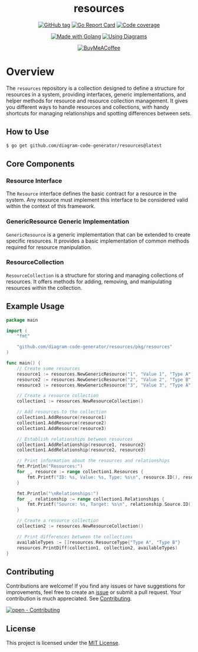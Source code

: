 <div align="center">

# resources

[![GitHub tag](https://img.shields.io/github/release/diagram-code-generator/resources?include_prereleases=&sort=semver&color=2ea44f&style=for-the-badge)](https://github.com/diagram-code-generator/resources/releases/)
[![Go Report Card](https://goreportcard.com/badge/github.com/diagram-code-generator/resources?style=for-the-badge)](https://goreportcard.com/report/github.com/diagram-code-generator/resources)
[![Code coverage](https://img.shields.io/badge/Coverage-98.1%25-2ea44f?style=for-the-badge)](#)

[![Made with Golang](https://img.shields.io/badge/Golang-1.21.6-blue?logo=go&logoColor=white&style=for-the-badge)](https://go.dev "Go to Golang homepage")
[![Using Diagrams](https://img.shields.io/badge/diagrams.net-orange?logo=&logoColor=white&style=for-the-badge)](https://app.diagrams.net/ "Go to Diagrams homepage")

[![BuyMeACoffee](https://img.shields.io/badge/Buy%20Me%20a%20Coffee-ffdd00?style=for-the-badge&logo=buy-me-a-coffee&logoColor=black)](https://www.buymeacoffee.com/joselitofilho)

</div>

# Overview

The `resources` repository is a collection designed to define a structure for resources in a system, providing 
interfaces, generic implementations, and helper methods for resource and resource collection management.
It gives you different ways to handle resources and collections, with handy shortcuts for managing relationships and 
spotting differences between sets.

## How to Use

```bash
$ go get github.com/diagram-code-generator/resources@latest
```

## Core Components

### Resource Interface
The `Resource` interface defines the basic contract for a resource in the system. Any resource must implement this 
interface to be considered valid within the context of this framework.

### GenericResource Generic Implementation
`GenericResource` is a generic implementation that can be extended to create specific resources. It provides a basic 
implementation of common methods required for resource manipulation.

### ResourceCollection
`ResourceCollection` is a structure for storing and managing collections of resources. It offers methods for adding, 
removing, and manipulating resources within the collection.

## Example Usage

```Go
package main

import (
	"fmt"

	"github.com/diagram-code-generator/resources/pkg/resources"
)

func main() {
	// Create some resources
	resource1 := resources.NewGenericResource("1", "Value 1", "Type A")
	resource2 := resources.NewGenericResource("2", "Value 2", "Type B")
	resource3 := resources.NewGenericResource("3", "Value 3", "Type A")

	// Create a resource collection
	collection1 := resources.NewResourceCollection()

	// Add resources to the collection
	collection1.AddResource(resource1)
	collection1.AddResource(resource2)
	collection1.AddResource(resource3)

	// Establish relationships between resources
	collection1.AddRelationship(resource1, resource2)
	collection1.AddRelationship(resource2, resource3)

	// Print information about the resources and relationships
	fmt.Println("Resources:")
	for _, resource := range collection1.Resources {
		fmt.Printf("ID: %s, Value: %s, Type: %s\n", resource.ID(), resource.Value(), resource.ResourceType())
	}

	fmt.Println("\nRelationships:")
	for _, relationship := range collection1.Relationships {
		fmt.Printf("Source: %s, Target: %s\n", relationship.Source.ID(), relationship.Target.ID())
	}

    // Create a resource collection
	collection2 := resources.NewResourceCollection()

    // Print differences between the collections
	availableTypes := []resources.ResourceType{"Type A", "Type B"}
	resources.PrintDiff(collection1, collection2, availableTypes)
}

```

## Contributing

Contributions are welcome! If you find any issues or have suggestions for improvements, feel free to create an 
[issue][issues] or submit a pull request. Your contribution is much appreciated. See [Contributing](CONTRIBUTING.md).

[![open - Contributing](https://img.shields.io/badge/open-contributing-blue?style=for-the-badge)](CONTRIBUTING.md "Go to contributing")

## License

This project is licensed under the [MIT License](LICENSE).

[issues]: https://github.com/diagram-code-generator/resources/issues